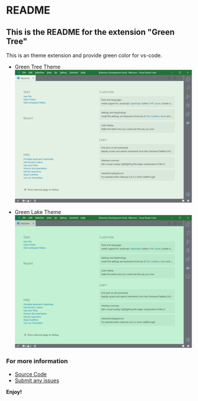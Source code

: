 # README
## This is the README for the extension "Green Tree"
This is an theme extension and provide green color for vs-code.

- Green Tree Theme
![Screen Shot](https://raw.githubusercontent.com/snyang/vscode-theme-green-tree/master/ScreenShot1.png)

- Green Lake Theme
![Screen Shot](https://raw.githubusercontent.com/snyang/vscode-theme-green-tree/master/ScreenShot2.png)

### For more information
* [Source Code](https://github.com/snyang/vscode-theme-green-tree)
* [Submit any issues](https://github.com/snyang/vscode-theme-green-tree/issues)

**Enjoy!**
